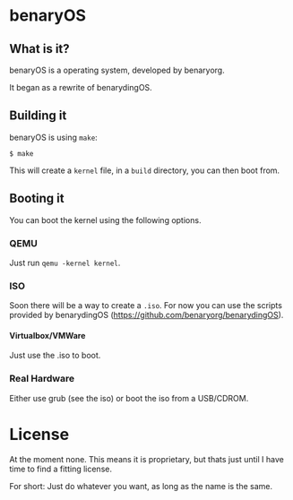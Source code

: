 # benaryOS

## What is it?

benaryOS is a operating system, developed by benaryorg.

It began as a rewrite of benarydingOS.

## Building it

benaryOS is using `make`:

	$ make

This will create a `kernel` file, in a `build`
directory, you can then boot from.

## Booting it

You can boot the kernel using the following options.

### QEMU

Just run `qemu -kernel kernel`.

### ISO

Soon there will be a way to create a `.iso`. For now
you can use the scripts provided by benarydingOS
(https://github.com/benaryorg/benarydingOS).

#### Virtualbox/VMWare

Just use the .iso to boot.

### Real Hardware

Either use grub (see the iso) or boot the iso from a USB/CDROM.

# License

At the moment none. This means it is proprietary, but thats just
until I have time to find a fitting license.

For short: Just do whatever you want, as long as the name is
the same.
